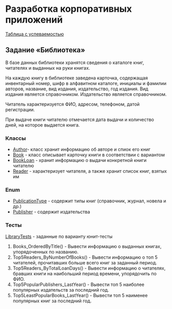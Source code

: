 # Разработка корпоративных приложений
[Таблица с успеваемостью](https://docs.google.com/spreadsheets/d/1JD6aiOG6r7GrA79oJncjgUHWtfeW4g_YZ9ayNgxb_w0/edit?usp=sharing)

## Задание «Библиотека»
В базе данных библиотеки хранятся сведения о каталоге книг, читателях и выданных на руки книгах.

На каждую книгу в библиотеке заведена карточка, содержащая инвентарный номер, шифр в алфавитном каталоге, инициалы и фамилии авторов, название, вид издания, издательство, год издания. 
Вид издания является справочником.
Издательство является справочником.

Читатель характеризуется ФИО, адресом, телефоном, датой регистрации. 

При выдаче книги читателю отмечается дата выдачи и количество дней, на которое выдается книга.

### Классы
* [Author](https://github.com/Nibuku/enterprise-development/blob/main/Library.Domain/Models/Author.cs)- класс хранит информацию об авторе и спиок его книг
* [Book](https://github.com/Nibuku/enterprise-development/blob/main/Library.Domain/Models/Book.cs) - класс описывает карточку книги в соответствии с вариантом
* [BookLoan](https://github.com/Nibuku/enterprise-development/blob/main/Library.Domain/Models/BookLoan.cs) - хранит информацию о выдачи конкретной книги читателю
* [Reader](https://github.com/Nibuku/enterprise-development/blob/main/Library.Domain/Models/Reader.cs) - характеризует читателя, а также хранит список книг, взятых им

### Enum
* [PublicationType](https://github.com/Nibuku/enterprise-development/blob/main/Library.Domain/Enums/PublicationType.cs) - содержит типы книг (справочник, журнал, новела и др.)
* [Publisher](https://github.com/Nibuku/enterprise-development/blob/main/Library.Domain/Enums/Publisher.cs) - содержит издательства
  
### Тесты
[LibraryTests](https://github.com/Nibuku/enterprise-development/blob/main/Library.Tests/LibraryTests.cs) - заданные по варианту юнит-тесты
1. Books_OrderedByTitle() - Вывести информацию о выданных книгах, упорядоченных по названию.
2. Top5Readers_ByNumberOfBooks() - Вывести информацию о топ 5 читателей, прочитавших больше всего книг за заданный период.
3. Top5Readers_ByTotalLoanDays() - Вывести информацию о читателях, бравших книги на наибольший период времени, упорядочить по ФИО.
4. Top5PopularPublishers_LastYear() - Вывести топ 5 наиболее популярных издательств за последний год.
5. Top5LeastPopularBooks_LastYear() - Вывести топ 5 наименее популярных книг за последний год.
